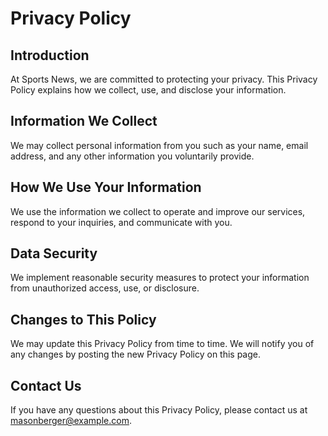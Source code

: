 # Privacy Policy

## Introduction
At Sports News, we are committed to protecting your privacy. This Privacy Policy explains how we collect, use, and disclose your information.

## Information We Collect
We may collect personal information from you such as your name, email address, and any other information you voluntarily provide.

## How We Use Your Information
We use the information we collect to operate and improve our services, respond to your inquiries, and communicate with you.

## Data Security
We implement reasonable security measures to protect your information from unauthorized access, use, or disclosure.

## Changes to This Policy
We may update this Privacy Policy from time to time. We will notify you of any changes by posting the new Privacy Policy on this page.

## Contact Us
If you have any questions about this Privacy Policy, please contact us at masonberger@example.com.
